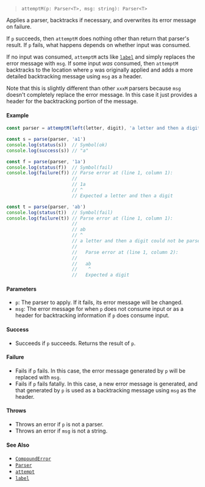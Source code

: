 <!--
 Copyright (c) 2020 Thomas J. Otterson
 
 This software is released under the MIT License.
 https://opensource.org/licenses/MIT
-->

> `attemptM(p: Parser<T>, msg: string): Parser<T>`

Applies a parser, backtracks if necessary, and overwrites its error message on failure.

If `p` succeeds, then `attemptM` does nothing other than return that parser's result. If `p` fails, what happens depends on whether input was consumed.

If no input was consumed, `attemptM` acts like [`label`](label.md) and simply replaces the error message with `msg`. If some input *was* consumed, then `attemptM` backtracks to the location where `p` was originally applied and adds a more detailed backtracking message using `msg` as a header.

Note that this is slightly different than other `xxxM` parsers because `msg` doesn't completely replace the error message. In this case it just provides a header for the backtracking portion of the message.

#### Example

```javascript
const parser = attemptM(left(letter, digit), 'a letter and then a digit')

const s = parse(parser, 'a1')
console.log(status(s))  // Symbol(ok)
console.log(success(s)) // "a"

const f = parse(parser, '1a')
console.log(status(f))  // Symbol(fail)
console.log(failure(f)) // Parse error at (line 1, column 1):
                        //
                        // 1a
                        // ^
                        // Expected a letter and then a digit

const t = parse(parser, 'ab')
console.log(status(t))  // Symbol(fail)
console.log(failure(t)) // Parse error at (line 1, column 1):
                        //
                        // ab
                        // ^
                        // a letter and then a digit could not be parsed because:
                        //
                        //   Parse error at (line 1, column 2):
                        //
                        //   ab
                        //    ^
                        //   Expected a digit
```

#### Parameters

* `p`: The parser to apply. If it fails, its error message will be changed.
* `msg`: The error message for when `p` does not consume input or as a header for backtracking information if `p` does consume input.

#### Success

* Succeeds if `p` succeeds. Returns the result of `p`.

#### Failure

* Fails if `p` fails. In this case, the error message generated by `p` will be replaced with `msg`.
* Fails if `p` fails fatally. In this case, a new error message is generated, and that generated by `p` is used as a backtracking message using `msg` as the header.

#### Throws

* Throws an error if `p` is not a parser.
* Throws an error if `msg` is not a string.

#### See Also

* [`CompoundError`](../types/compounderror.md)
* [`Parser`](../types/parser.md)
* [`attempt`](attempt.md)
* [`label`](label.md)